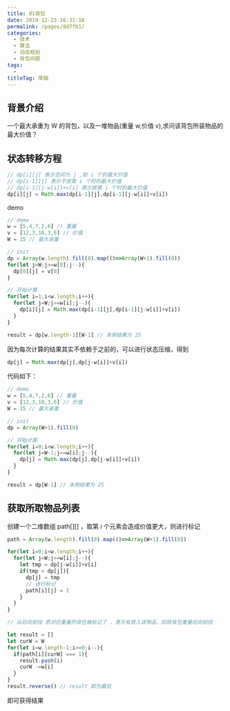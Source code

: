 ```yaml
---
title: 01背包
date: 2019-12-23 16:31:18
permalink: /pages/8d7fb1/
categories: 
  - 技术
  - 算法
  - 动态规划
  - 背包问题
tags: 
  - 
titleTag: 草稿
---
```

## 背景介绍

一个最大承重为 W 的背包，以及一堆物品(重量 w,价值 v),求问该背包所装物品的最大价值？

## 状态转移方程

```js
// dp[i][j] 表示空间为 j ,前 i 个的最大价值
// dp[i-1][j] 表示不放第 i 个时的最大价值
// dp[i-1][j-w[i]]+v[i] 表示放第 i 个时的最大价值
dp[i][j] = Math.max(dp[i-1][j],dp[i-1][j-w[i]]+v[i])
```
demo
```js
// demo
w = [5,4,7,2,6] // 重量
v = [12,3,10,3,6] // 价值
W = 15 // 最大承重

// init
dp = Array(w.length).fill(0).map(()=>Array(W+1).fill(0))
for(let j=W;j>=w[0];j--){
  dp[0][j] = v[0]
}

// 开始计算
for(let i=1;i<w.length;i++){
  for(let j=W;j>=w[i];j--){
    dp[i][j] = Math.max(dp[i-1][j],dp[i-1][j-w[i]]+v[i])
  }
}

result = dp[w.length-1][W-1] // 本例结果为 25
```

因为每次计算的结果其实不依赖于之前的，可以进行状态压缩，得到

```js
dp[j] = Math.max(dp[j],dp[j-w[i]]+v[i])
```

代码如下：

```js
// demo
w = [5,4,7,2,6] // 重量
v = [12,3,10,3,6] // 价值
W = 15 // 最大承重

// init
dp = Array(W+1).fill(0)

// 开始计算
for(let i=0;i<w.length;i++){
  for(let j=W-1;j>=w[i];j--){
    dp[j] = Math.max(dp[j],dp[j-w[i]]+v[i])
  }
}

result = dp[W-1] // 本例结果为 25
```

## 获取所取物品列表

创建一个二维数组 path[][] ，取第 i 个元素会造成价值更大，则进行标记

```js
path = Array(w.length).fill(0).map(()=>Array(W+1).fill(0))

for(let i=0;i<w.length;i++){
  for(let j=W;j>=w[i];j--){
    let tmp = dp[j-w[i]]+v[i]
    if(tmp > dp[j]){
      dp[j] = tmp
      // 进行标记
      path[i][j] = 1
    }
  }
}

// 从后向前找 若对应重量的背包被标记了 ，表示有放入该物品，扣除背包重量后向前找

let result = []
let curW = W
for(let i=w.length-1;i>=0;i--){
  if(path[i][curW] === 1){
    result.push(i)
    curW -=w[i]
  }
}
result.reverse() // result 即为最后
```

即可获得结果
